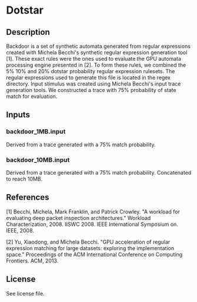 # Dotstar
## Description
Backdoor is a set of synthetic automata generated from regular expressions created with Michela Becchi's synthetic regular expression generation tool [1]. These exact rules were the ones used to evaluate the GPU automata processing engine presented in [2]. To form these rules, we combined the 5% 10% and 20% dotstar probability regular expression rulesets. The regular expressions used to generate this file is located in the regex directory. Input stimulus was created using Michela Becchi's input trace generation tools. We constructed a trace with 75% probability of state match for evaluation.

## Inputs
### backdoor_1MB.input
Derived from a trace generated with a 75% match probability.

### backdoor_10MB.input
Derived from a trace generated with a 75% match probability. Concatenated to reach 10MB.

## References

[1] Becchi, Michela, Mark Franklin, and Patrick Crowley. "A workload for evaluating deep packet inspection architectures." Workload Characterization, 2008. IISWC 2008. IEEE International Symposium on. IEEE, 2008.

[2] Yu, Xiaodong, and Michela Becchi. "GPU acceleration of regular expression matching for large datasets: exploring the implementation space." Proceedings of the ACM International Conference on Computing Frontiers. ACM, 2013.

## License
See license file.
